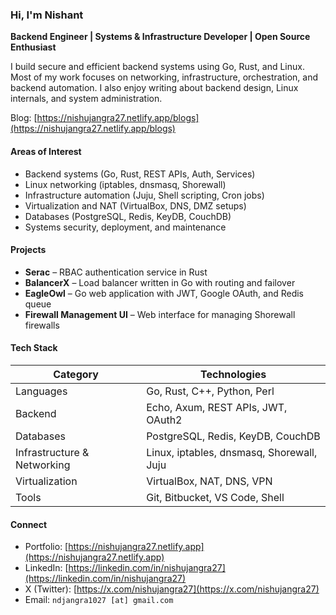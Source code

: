 ### Hi, I'm Nishant

**Backend Engineer | Systems & Infrastructure Developer | Open Source Enthusiast**

I build secure and efficient backend systems using Go, Rust, and Linux.
Most of my work focuses on networking, infrastructure, orchestration, and backend automation.
I also enjoy writing about backend design, Linux internals, and system administration.

Blog: [https://nishujangra27.netlify.app/blogs](https://nishujangra27.netlify.app/blogs)

#### Areas of Interest

* Backend systems (Go, Rust, REST APIs, Auth, Services)
* Linux networking (iptables, dnsmasq, Shorewall)
* Infrastructure automation (Juju, Shell scripting, Cron jobs)
* Virtualization and NAT (VirtualBox, DNS, DMZ setups)
* Databases (PostgreSQL, Redis, KeyDB, CouchDB)
* Systems security, deployment, and maintenance


#### Projects

* **Serac** – RBAC authentication service in Rust
* **BalancerX** – Load balancer written in Go with routing and failover
* **EagleOwl** – Go web application with JWT, Google OAuth, and Redis queue
* **Firewall Management UI** – Web interface for managing Shorewall firewalls


#### Tech Stack

| Category                    | Technologies                              |
| --------------------------- | ----------------------------------------- |
| Languages                   | Go, Rust, C++, Python, Perl               |
| Backend                     | Echo, Axum, REST APIs, JWT, OAuth2        |
| Databases                   | PostgreSQL, Redis, KeyDB, CouchDB         |
| Infrastructure & Networking | Linux, iptables, dnsmasq, Shorewall, Juju |
| Virtualization              | VirtualBox, NAT, DNS, VPN                 |
| Tools                       | Git, Bitbucket, VS Code, Shell            |


#### Connect

* Portfolio: [https://nishujangra27.netlify.app](https://nishujangra27.netlify.app)
* LinkedIn: [https://linkedin.com/in/nishujangra27](https://linkedin.com/in/nishujangra27)
* X (Twitter): [https://x.com/nishujangra27](https://x.com/nishujangra27)
* Email: `ndjangra1027 [at] gmail.com`
